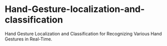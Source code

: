 # Hand-Gesture-localization-and-classification
Hand Gesture Localization and Classification for Recognizing Various Hand Gestures in Real-Time.
